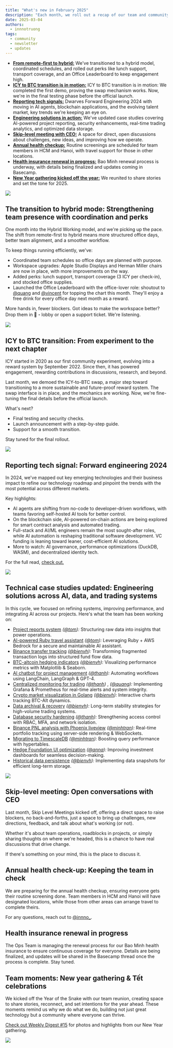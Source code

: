 ```yaml
---
title: "What's new in February 2025"
description: "Each month, we roll out a recap of our team and community's strides forward. February's recap covers the hybrid mode shift, ICY-to-BTC swap testing, updated use cases with AI and trading solutions, skip-level meetings, and the New Year gathering kickoff."
date: 2025-03-04
authors:
  - innnotruong
tags:
  - community
  - newsletter
  - updates
---
```


- [**From remote-first to hybrid:**](#the-transition-to-hybrid-mode-strengthening-team-presence-with-coordination-and-perks) We've transitioned to a hybrid model, coordinated schedules, and rolled out perks like lunch support, transport coverage, and an Office Leaderboard to keep engagement high.
- [**ICY to BTC transition is in motion:**](#icy-to-btc-transition-from-experiment-to-the-next-chapter) ICY to BTC transition is in motion: We completed the first demo, proving the swap mechanism works. Now, we're in the final testing phase before the official launch.
- [**Reporting tech signals:**](#reporting-tech-signal-forward-engineering-2024) Dwarves Forward Engineering 2024 with moving in AI agents, blockchain applications, and the evolving talent market, key trends we're keeping an eye on.
- [**Engineering solutions in action:**](#technical-case-studies-updated-engineering-solutions-across-ai-data-and-trading-systems) We've updated case studies covering AI-powered project reporting, security enhancements, real-time trading analytics, and optimized data storage.
- [**Skip-level meeting with CEO:**](#skip-level-meeting-open-conversations-with-ceo) A space for direct, open discussions about challenges, new ideas, and improving how we operate.
- [**Annual health checkup:**](#annual-health-check-up-keeping-the-team-in-check) Routine screenings are scheduled for team members in HCM and Hanoi, with travel support for those in other locations.
- [**Health insurance renewal in progress:**](#health-insurance-renewal-in-progress) Bao Minh renewal process is underway, with details being finalized and updates coming in Basecamp.
- [**New Year gathering kicked off the year:**](#team-moments-new-year-gathering--tết-celebrations) We reunited to share stories and set the tone for 2025.

![](assets/2025-whats-new-feb-thumbnail.png)

## The transition to hybrid mode: Strengthening team presence with coordination and perks

One month into the Hybrid Working model, and we're picking up the pace. The shift from remote-first to hybrid means more structured office days, better team alignment, and a smoother workflow.

To keep things running efficiently, we've:

- Coordinated team schedules so office days are planned with purpose.
- Workspace upgrades: Apple Studio Displays and Herman Miller chairs are now in place, with more improvements on the way.
- Added perks: lunch support, transport coverage (3 ICY per check-in), and stocked office supplies.
- Launched the Office Leaderboard with the office-lover role: shoutout to [@quang](https://github.com/lmquang) and [@vincent](https://github.com/tuanddd) for topping the chart this month. They'll enjoy a free drink for every office day next month as a reward.

More hands in, fewer blockers. Got ideas to make the workspace better? Drop them in 🏢・lobby or open a support ticket. We're listening.

![](assets/2025-whats-new-feb-backt-to-office.png)

## ICY to BTC transition: From experiment to the next chapter

ICY started in 2020 as our first community experiment, evolving into a reward system by September 2022. Since then, it has powered engagement, rewarding contributions in discussions, research, and beyond.

Last month, we demoed the ICY-to-BTC swap, a major step toward transitioning to a more sustainable and future-proof reward system. The swap interface is in place, and the mechanics are working. Now, we're fine-tuning the final details before the official launch.

What's next?

- Final testing and security checks.
- Launch announcement with a step-by-step guide.
- Support for a smooth transition.

Stay tuned for the final rollout.

![](assets/2025-whats-new-feb-icy.png)

## Reporting tech signal: Forward engineering 2024

In 2024, we've mapped out key emerging technologies and their business impact to refine our technology roadmap and pinpoint the trends with the most potential across different markets.

Key highlights:

- AI agents are shifting from no-code to developer-driven workflows, with teams favoring self-hosted AI tools for better control.
- On the blockchain side, AI-powered on-chain actions are being explored for smart contract analysis and automated trading.
- Full-stack and AI/ML engineers remain the most sought-after roles, while AI automation is reshaping traditional software development. VC funding is leaning toward leaner, cost-efficient AI solutions.
- More to watch: AI governance, performance optimizations (DuckDB, WASM), and decentralized identity tech.

For the full read, [check out.](https://memo.d.foundation/updates/forward-engineering/2024-2025/)

![](assets/2025-whats-new-feb-forward-engineering.png)

## Technical case studies updated: Engineering solutions across AI, data, and trading systems

In this cycle, we focused on refining systems, improving performance, and integrating AI across our projects. Here's what the team has been working on:

- [Project reports system](https://memo.d.foundation/playground/use-cases/ai-powered-monthly-project-reports/) _([@tom](https://memo.d.foundation/contributor/tom)):_ Structuring raw data into insights that power operations.
- [AI-powered Ruby travel assistant](https://memo.d.foundation/playground/use-cases/ai-ruby-travel-assistant-chatbot/) _([@tom](https://memo.d.foundation/contributor/tom)):_ Leveraging Ruby + AWS Bedrock for a secure and maintainable AI assistant.
- [Binance transfer tracking](https://memo.d.foundation/playground/use-cases/binance-transfer-matching/) _([@bienvh](https://memo.d.foundation/contributor/bienvh)):_ Transforming fragmented transaction logs into structured fund flow data.
- [BTC-altcoin hedging indicators](https://memo.d.foundation/playground/use-cases/bitcoin-alt-performance-tracking/) _([@bienvh](https://memo.d.foundation/contributor/bienvh)):_ Visualizing performance metrics with Matplotlib & Seaborn.
- [AI chatbot for project management](https://memo.d.foundation/playground/use-cases/building-chatbot-agent-for-project-management-tool/) _([@thanh](https://github.com/zlatanpham)):_ Automating workflows using LangChain, LangGraph & GPT-4.
- [Centralized monitoring for trading](https://memo.d.foundation/playground/use-cases/centralized-monitoring-setup-for-trading-platform/) _([@thanh](https://github.com/zlatanpham))_ , _([@quang](https://github.com/lmquang)):_ Implementing Grafana & Prometheus for real-time alerts and system integrity.
- [Crypto market visualization in Golang](https://memo.d.foundation/playground/use-cases/crypto-market-outperform-chart-rendering/) _([@bienvh](https://memo.d.foundation/contributor/bienvh)):_ Interactive charts tracking BTC-Alt dynamics.
- [Data archival & recovery](https://memo.d.foundation/playground/use-cases/data-archive-and-recovery/) _([@bienvh](https://memo.d.foundation/contributor/bienvh)):_ Long-term stability strategies for high-volume trading systems.
- [Database security hardening](https://memo.d.foundation/playground/use-cases/database-hardening-for-trading-platform/) _([@thanh](https://github.com/zlatanpham)):_ Strengthening access control with RBAC, MFA, and network isolation.
- [Binance PNL analysis with Phoenix liveview](https://memo.d.foundation/playground/use-cases/implement-binance-future-pnl-analysis-page/) _([@minhtran](https://github.com/thminhVN)):_ Real-time portfolio tracking using server-side rendering & WebSockets.
- [Migrating to TimescaleDB](https://memo.d.foundation/playground/use-cases/migrate-normal-table-to-timescale-table/) _([@minhtran](https://github.com/thminhVN)):_ Boosting query performance with hypertables.
- [Hedge Foundation UI optimization](https://memo.d.foundation/playground/use-cases/optimizing-ui-for-effective-investment-experience/) _([@anna](https://memo.d.foundation/contributor/anhtran/)):_ Improving investment dashboards for seamless decision-making.
- [Historical data persistence](https://memo.d.foundation/playground/use-cases/persist-history-using-data-snapshot-pattern/) _([@bienvh](https://memo.d.foundation/contributor/bienvh)):_ Implementing data snapshots for efficient long-term storage.

![](assets/2025-whats-new-feb-usecase.png)

## Skip-level meeting: Open conversations with CEO

Last month, Skip Level Meetings kicked off, offering a direct space to raise blockers, no back-and-forths, just a space to bring up challenges, new directions, feedback, and talk about what's working (or not).

Whether it's about team operations, roadblocks in projects, or simply sharing thoughts on where we're headed, this is a chance to have real discussions that drive change.

If there's something on your mind, this is the place to discuss it.

## Annual health check-up: Keeping the team in check

We are preparing for the annual health checkup, ensuring everyone gets their routine screening done. Team members in HCM and Hanoi will have designated locations, while those from other areas can arrange travel to complete theirs.

For any questions, reach out to [@innno\_](https://github.com/innnotruong).

## Health insurance renewal in progress

The Ops Team is managing the renewal process for our Bao Minh health insurance to ensure continuous coverage for everyone. Details are being finalized, and updates will be shared in the Basecamp thread once the process is complete. Stay tuned.

## Team moments: New year gathering & Tết celebrations

We kicked off the Year of the Snake with our team reunion, creating space to share stories, reconnect, and set intentions for the year ahead. These moments remind us why we do what we do, building not just great technology but a community where everyone can thrive.

[Check out Weekly Digest #15](https://memo.d.foundation/updates/digest/15-new-year-gathering/) for photos and highlights from our New Year gathering.

![](assets/2025-whats-new-feb-tet-gathering.png)
